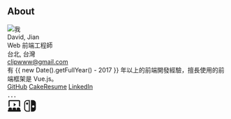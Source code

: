 <div class="text-center">
  <div><h2>About</h2></div>
  <div class="">
    <img class="w-32 rounded-full" :src="$withBase('/images/pic.png')"  alt="我" />
  </div>
  <div class="text-3xl my-2">David, Jian</div>
  <div class="text-xl">Web 前端工程師</div>
  <div class="my-1 text-sm">台北, 台灣</div>
  <div class="my-1 text-sm">
    <a href="mailto:clipwww@gmail.com">clipwww@gmail.com</a>
  </div>
  <div class="my-5">有 {{ new Date().getFullYear() - 2017 }} 年以上的前端開發經驗，擅長使用的前端框架是 <span class="text-vue font-bold">Vue.js</span>。</div>
  <div>
    <a class="text-lg mx-3 no-underline" href="https://github.com/clipwww" target="_blank">GitHub<OutboundLink /></a>
    <a class="text-lg mx-3 no-underline" href="https://www.cakeresume.com/me/er-ting-jian" target="_blank">CakeResume<OutboundLink /></a>
    <a class="text-lg mx-3 no-underline" href="https://www.linkedin.com/in/davidjian/" target="_blank">LinkedIn<OutboundLink /></a>
  </div>
</div>

<div class="my-8 text-center">．．．</div>



<div class="flex items-center justify-center">
  <NavLink class="mx-3" link="../movie-log/">
    <svg xmlns="http://www.w3.org/2000/svg" xmlns:xlink="http://www.w3.org/1999/xlink" aria-hidden="true" role="img" class="iconify iconify--mdi" width="32" height="32" preserveAspectRatio="xMidYMid meet" viewBox="0 0 24 24"><path d="M4 15h2a2 2 0 0 1 2 2v2h1v-2a2 2 0 0 1 2-2h2a2 2 0 0 1 2 2v2h1v-2a2 2 0 0 1 2-2h2a2 2 0 0 1 2 2v2h1v3H1v-3h1v-2a2 2 0 0 1 2-2m7-8l4 3l-4 3V7M4 2h16a2 2 0 0 1 2 2v9.54a3.89 3.89 0 0 0-2-.54V4H4v9c-.73 0-1.41.19-2 .54V4a2 2 0 0 1 2-2z" fill="currentColor"></path></svg>
  </NavLink>
  <!-- <NavLink class="mx-3" link="../umamusume/">
    <svg xmlns="http://www.w3.org/2000/svg" xmlns:xlink="http://www.w3.org/1999/xlink" aria-hidden="true" role="img" class="iconify iconify--mdi" width="32" height="32" preserveAspectRatio="xMidYMid meet" viewBox="0 0 24 24"><path d="M19 4h1V1h-4v3s2 4 2 8s-2 7-6 7s-6-3-6-7s2-8 2-8V1H4v3h1S2 8 2 14c0 5 5 9 10 9s10-4 10-9c0-6-3-10-3-10M4 13c-.6 0-1-.4-1-1s.4-1 1-1s1 .4 1 1s-.4 1-1 1m2 6c-.6 0-1-.4-1-1s.4-1 1-1s1 .4 1 1s-.4 1-1 1m6 3c-.6 0-1-.4-1-1s.4-1 1-1s1 .4 1 1s-.4 1-1 1m6-3c-.6 0-1-.4-1-1s.4-1 1-1s1 .4 1 1s-.4 1-1 1m2-6c-.6 0-1-.4-1-1s.4-1 1-1s1 .4 1 1s-.4 1-1 1z" fill="currentColor"></path></svg>
  </NavLink> -->
  <NavLink class="mx-3" link="../game/">
    <svg xmlns="http://www.w3.org/2000/svg" xmlns:xlink="http://www.w3.org/1999/xlink" aria-hidden="true" role="img" class="iconify iconify--mdi" width="32" height="32" preserveAspectRatio="xMidYMid meet" viewBox="0 0 24 24"><path d="M10.04 20.4H7.12c-.93 0-1.82-.4-2.48-1.04C4 18.7 3.6 17.81 3.6 16.88V7.12c0-.93.4-1.82 1.04-2.48C5.3 4 6.19 3.62 7.12 3.62h2.92V20.4M7.12 2A5.12 5.12 0 0 0 2 7.12v9.76C2 19.71 4.29 22 7.12 22h4.53V2H7.12M5.11 8c0 1.04.84 1.88 1.89 1.88c1.03 0 1.87-.84 1.87-1.88S8.03 6.12 7 6.12c-1.05 0-1.89.84-1.89 1.88m12.5 3c1.11 0 2.01.89 2.01 2c0 1.12-.9 2-2.01 2c-1.11 0-2.03-.88-2.03-2c0-1.11.92-2 2.03-2m-.73 11A5.12 5.12 0 0 0 22 16.88V7.12C22 4.29 19.71 2 16.88 2h-3.23v20h3.23z" fill="currentColor"></path></svg>
  </NavLink>
  <!-- <NavLink class="mx-3" link="">
    <svg xmlns="http://www.w3.org/2000/svg" xmlns:xlink="http://www.w3.org/1999/xlink" aria-hidden="true" role="img" class="iconify iconify--mdi" width="32" height="32" preserveAspectRatio="xMidYMid meet" viewBox="0 0 24 24"><path d="M20 2c-.28 0-.5.11-.71.29l-9.5 9.5c-.04.04-.07.08-2.56 3.56L4 18.59l-.29-.3C3.5 18.1 3.26 18 3 18c-.56 0-1 .44-1 1c0 .26.1.5.29.71l2 2c.39.4 1.02.41 1.42.03c.4-.39.41-1.02 0-1.45l-.3-.29l3.23-3.23l3.57-2.56l9.5-9.5c.39-.39.39-1.03 0-1.42l-1-1C20.5 2.1 20.26 2 20 2m-1.5 11a2.5 2.5 0 0 0-2.5 2.5a2.5 2.5 0 0 0 2.5 2.5a2.5 2.5 0 0 0 2.5-2.5a2.5 2.5 0 0 0-2.5-2.5z" fill="currentColor"></path></svg>
  </NavLink> -->
</div>


